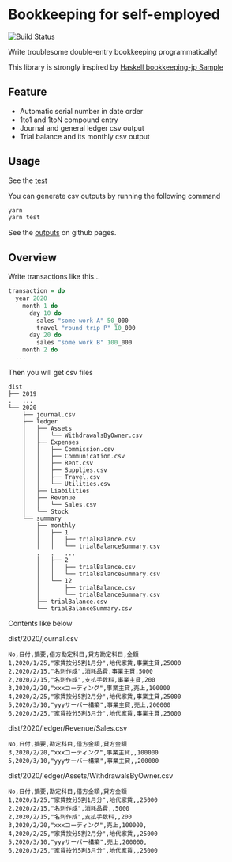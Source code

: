 # Bookkeeping for self-employed

[![Build Status](https://travis-ci.org/hjmtql/bookkeeping-for-selfemployed.svg?branch=master)](https://travis-ci.org/hjmtql/bookkeeping-for-selfemployed)

Write troublesome double-entry bookkeeping programmatically!

This library is strongly inspired by [Haskell bookkeeping-jp Sample](https://github.com/arowM/haskell-bookkeeping-jp-sample)

## Feature

- Automatic serial number in date order
- 1to1 and 1toN compound entry
- Journal and general ledger csv output
- Trial balance and its monthly csv output

## Usage

See the [test](test)

You can generate csv outputs by running the following command

```sh
yarn
yarn test
```

See the [outputs](https://github.com/hjmtql/bookkeeping-for-selfemployed/tree/gh-pages) on github pages.

## Overview

Write transactions like this...

```purescript
transaction = do
  year 2020
    month 1 do
      day 10 do
        sales "some work A" 50_000
        travel "round trip P" 10_000
      day 20 do
        sales "some work B" 100_000
    month 2 do
  ...
```

Then you will get csv files

```
dist
├── 2019
.   ...
└── 2020
    ├── journal.csv
    ├── ledger
    │   ├── Assets
    │   │   └── WithdrawalsByOwner.csv
    │   ├── Expenses
    │   │   ├── Commission.csv
    │   │   ├── Communication.csv
    │   │   ├── Rent.csv
    │   │   ├── Supplies.csv
    │   │   ├── Travel.csv
    │   │   └── Utilities.csv
    │   ├── Liabilities
    │   ├── Revenue
    │   │   └── Sales.csv
    │   └── Stock
    └── summary
        ├── monthly
        │   ├── 1
        │   │   ├── trialBalance.csv
        │   │   └── trialBalanceSummary.csv
        .   .   ...
        │   ├── 2
        │   │   ├── trialBalance.csv
        │   │   └── trialBalanceSummary.csv
        │   └── 12
        │       ├── trialBalance.csv
        │       └── trialBalanceSummary.csv
        ├── trialBalance.csv
        └── trialBalanceSummary.csv
```

Contents like below

dist/2020/journal.csv
```
No,日付,摘要,借方勘定科目,貸方勘定科目,金額
1,2020/1/25,"家賃按分5割1月分",地代家賃,事業主貸,25000
2,2020/2/15,"名刺作成",消耗品費,事業主貸,5000
2,2020/2/15,"名刺作成",支払手数料,事業主貸,200
3,2020/2/20,"xxxコーディング",事業主貸,売上,100000
4,2020/2/25,"家賃按分5割2月分",地代家賃,事業主貸,25000
5,2020/3/10,"yyyサーバー構築",事業主貸,売上,200000
6,2020/3/25,"家賃按分5割3月分",地代家賃,事業主貸,25000
```

dist/2020/ledger/Revenue/Sales.csv
```
No,日付,摘要,勘定科目,借方金額,貸方金額
3,2020/2/20,"xxxコーディング",事業主貸,,100000
5,2020/3/10,"yyyサーバー構築",事業主貸,,200000
```

dist/2020/ledger/Assets/WithdrawalsByOwner.csv
```
No,日付,摘要,勘定科目,借方金額,貸方金額
1,2020/1/25,"家賃按分5割1月分",地代家賃,,25000
2,2020/2/15,"名刺作成",消耗品費,,5000
2,2020/2/15,"名刺作成",支払手数料,,200
3,2020/2/20,"xxxコーディング",売上,100000,
4,2020/2/25,"家賃按分5割2月分",地代家賃,,25000
5,2020/3/10,"yyyサーバー構築",売上,200000,
6,2020/3/25,"家賃按分5割3月分",地代家賃,,25000
```

